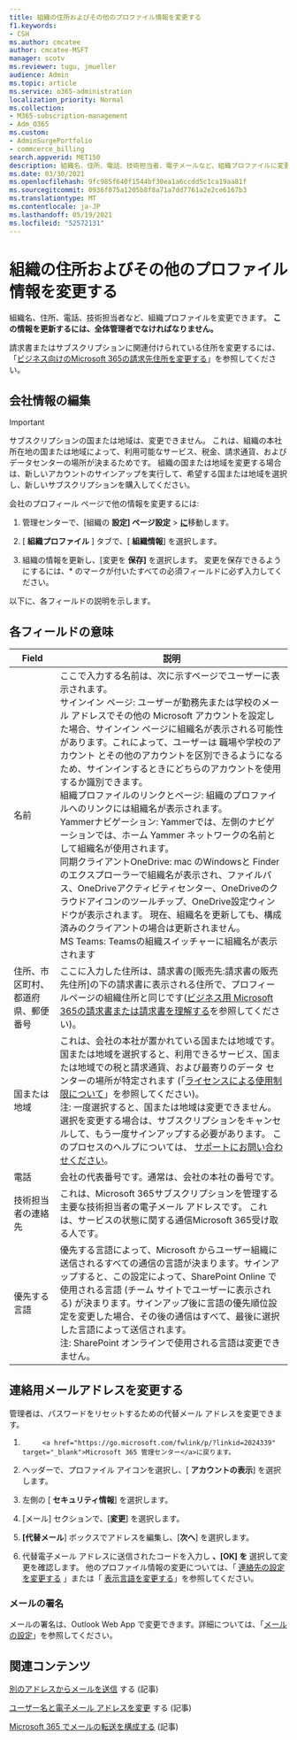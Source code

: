 ```yaml
---
title: 組織の住所およびその他のプロファイル情報を変更する
f1.keywords:
- CSH
ms.author: cmcatee
author: cmcatee-MSFT
manager: scotv
ms.reviewer: tugu, jmueller
audience: Admin
ms.topic: article
ms.service: o365-administration
localization_priority: Normal
ms.collection:
- M365-subscription-management
- Adm_O365
ms.custom:
- AdminSurgePortfolio
- commcerce_billing
search.appverid: MET150
description: 組織名、住所、電話、技術担当者、電子メールなど、組織プロファイルに変更を加えます。
ms.date: 03/30/2021
ms.openlocfilehash: 9fc985f640f1544bf30ea1a6ccdd5c1ca19aa81f
ms.sourcegitcommit: 0936f075a1205b8f8a71a7dd7761a2e2ce6167b3
ms.translationtype: MT
ms.contentlocale: ja-JP
ms.lasthandoff: 05/19/2021
ms.locfileid: "52572131"
---
```

# <a name="change-your-organizations-address-technical-contact-and-more"></a>組織の住所およびその他のプロファイル情報を変更する
  
組織名、住所、電話、技術担当者など、組織プロファイルを変更できます。 **この情報を更新するには、全体管理者でなければなりません。**
  
請求書またはサブスクリプションに関連付けられている住所を変更するには、「[ビジネス向けのMicrosoft 365の請求先住所を変更する](../../commerce/billing-and-payments/change-your-billing-addresses.md)」を参照してください。

## <a name="edit-organization-information"></a>会社情報の編集

> [!IMPORTANT]
> サブスクリプションの国または地域は、変更できません。 これは、組織の本社所在地の国または地域によって、利用可能なサービス、税金、請求通貨、およびデータセンターの場所が決まるためです。 組織の国または地域を変更する場合は、新しいアカウントのサインアップを実行して、希望する国または地域を選択し、新しいサブスクリプションを購入してください。

会社のプロフィール ページで他の情報を変更するには:
  
1. 管理センターで、[組織の **設定] ページ設定** \> <a href="https://go.microsoft.com/fwlink/p/?linkid=2053743" target="_blank">**に**</a>移動します。

2. [ **組織プロファイル** ] タブで、[ **組織情報**] を選択します。

3. 組織の情報を更新し、[変更を **保存]** を選択します。 変更を保存できるようにするには、* のマークが付いたすべての必須フィールドに必ず入力してください。

以下に、各フィールドの説明を示します。

## <a name="what-do-these-fields-mean"></a>各フィールドの意味

|**Field**  |**説明**  |
|---------|---------|
|名前  <br/>   | ここで入力する名前は、次に示すページでユーザーに表示されます。  <br/>  サインイン ページ: ユーザーが勤務先または学校のメール アドレスでその他の Microsoft アカウントを設定した場合、サインイン ページに組織名が表示される可能性があります。これによって、ユーザーは 職場や学校のアカウント とその他のアカウントを区別できるようになるため、サインインするときにどちらのアカウントを使用するか識別できます。  <br/>  組織プロファイルのリンクとページ: 組織のプロファイルへのリンクには組織名が表示されます。  <br/>  Yammerナビゲーション: Yammerでは、左側のナビゲーションでは、ホーム Yammer ネットワークの名前として組織名が使用されます。  <br/> 同期クライアントOneDrive: mac のWindowsと Finder のエクスプローラーで組織名が表示され、ファイルパス、OneDriveアクティビティセンター、OneDriveのクラウドアイコンのツールチップ、OneDrive設定ウィンドウが表示されます。 現在、組織名を更新しても、構成済みのクライアントの場合は更新されません。 <br/> MS Teams: Teamsの組織スイッチャーに組織名が表示されます <br/>  |
|住所、市区町村、都道府県、郵便番号  <br/>     | ここに入力した住所は、請求書の[販売先:請求書の販売先住所]の下の請求書に表示される住所で、プロフィールページの組織住所と同じです([ビジネス用 Microsoft 365の請求書または請求書を理解する](../../commerce/billing-and-payments/understand-your-invoice2.md)を参照してください)。  <br/>        |
|国または地域  <br/>    | これは、会社の本社が置かれている国または地域です。国または地域を選択すると、利用できるサービス、国または地域での税と請求通貨、および最寄りのデータ センターの場所が特定されます (「[ライセンスによる使用制限について](https://office.microsoft.com/redir/FX103037529)」を参照してください)。  <br/>注: 一度選択すると、国または地域は変更できません。 選択を変更する場合は、サブスクリプションをキャンセルして、もう一度サインアップする必要があります。 このプロセスのヘルプについては、 [サポートにお問い合わせください](../../business-video/get-help-support.md)。        |
|電話  <br/>     | 会社の代表番号です。通常は、会社の本社の番号です。  <br/>        |
|技術担当者の連絡先  <br/> |これは、Microsoft 365サブスクリプションを管理する主要な技術担当者の電子メール アドレスです。 これは、サービスの状態に関する通信Microsoft 365受け取る人です。  <br/> |
|優先する言語  <br/> |優先する言語によって、Microsoft からユーザー組織に送信されるすべての通信の言語が決まります。サインアップすると、この設定によって、SharePoint Online で使用される言語 (チーム サイトでユーザーに表示される) が決まります。サインアップ後に言語の優先順位設定を変更した場合、その後の通信はすべて、最後に選択した言語によって送信されます。    <br/> 注: SharePoint オンラインで使用される言語は変更できません。           |

## <a name="change-your-alternate-email-address"></a>連絡用メールアドレスを変更する

管理者は、パスワードをリセットするための代替メール アドレスを変更できます。

1. 
            <a href="https://go.microsoft.com/fwlink/p/?linkid=2024339" target="_blank">Microsoft 365 管理センター</a>に戻ります。

2. ヘッダーで、プロファイル アイコンを選択し、[ **アカウントの表示**] を選択します。

3. 左側の [ **セキュリティ情報**] を選択します。

4. [メール] セクションで、[**変更**] を選択します。

5. **[代替メール**] ボックスでアドレスを編集し、[**次へ**] を選択します。

6. 代替電子メール アドレスに送信されたコードを入力し **、[OK] を** 選択して変更を確認します。
他のプロファイル情報の変更については、「 [連絡先の設定を変更する](change-contact-preferences.md) 」または「 [表示言語を変更する](https://support.microsoft.com/office/6f238bff-5252-441e-b32b-655d5d85d15b.aspx)」を参照してください。
  
### <a name="email-signatures"></a>メールの署名
  
メールの署名は、Outlook Web App で変更できます。詳細については、「[メールの設定](https://support.microsoft.com/office/30c69a79-efc6-42d2-b740-4bf1c1f8a01c)」を参照してください。

## <a name="related-content"></a>関連コンテンツ

[別のアドレスからメールを送信](https://support.microsoft.com/office/ccba89cb-141c-4a36-8c56-6d16a8556d2e) する (記事)

[ユーザー名と電子メール アドレスを変更](../add-users/change-a-user-name-and-email-address.md) する (記事)

[Microsoft 365 でメールの転送を構成する](../email/configure-email-forwarding.md) (記事)
